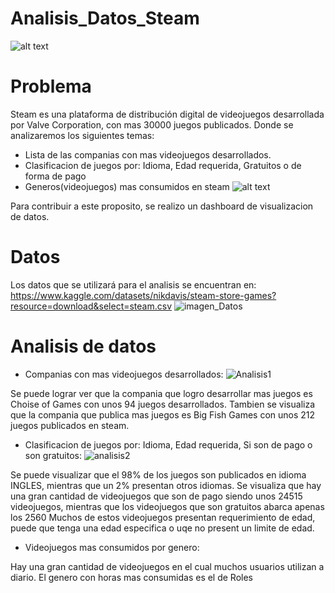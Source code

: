 # Analisis_Datos_Steam
![alt text](https://sm.ign.com/ign_es/screenshot/default/steam7_xexd.jpg)

# Problema
Steam es una plataforma de distribución digital de videojuegos desarrollada por Valve Corporation, con mas 30000 juegos publicados.
Donde se analizaremos los siguientes temas:
* Lista de las companias con mas videojuegos desarrollados.
* Clasificacion de juegos por: Idioma, Edad requerida, Gratuitos o de forma de pago
* Generos(videojuegos) mas consumidos en steam
![alt text](http://lambdageneration.com/wp-content/uploads/2014/10/steam-db-spotlight-865x405.jpg)

Para contribuir a este proposito, se realizo un dashboard de visualizacion de datos.
# Datos
Los datos que se utilizará para el analisis se encuentran en:
https://www.kaggle.com/datasets/nikdavis/steam-store-games?resource=download&select=steam.csv
![imagen_Datos](https://user-images.githubusercontent.com/106397567/186097688-3c614c90-6a5d-4add-a66b-6530cb3ffdfe.jpg)
# Analisis de datos
* Companias con mas videojuegos desarrollados:
![Analisis1](https://user-images.githubusercontent.com/106397567/186149467-a0fba29f-b4a1-4e4e-b77e-ca34bb6ffe77.jpg)

Se puede lograr ver que la compania que logro desarrollar mas juegos es Choise of Games con unos 94 juegos desarrollados.
Tambien se visualiza que la compania que publica mas juegos es Big Fish Games con unos 212 juegos publicados en steam.

* Clasificacion de juegos por: Idioma, Edad requerida, Si son de pago o son gratuitos:
![analisis2](https://user-images.githubusercontent.com/106397567/186151620-892c1fa9-391c-4441-b25c-6a93a1d98378.jpg)

Se puede visualizar que el 98% de los juegos son publicados en idioma INGLES, mientras que un 2% presentan otros idiomas.
Se visualiza que hay una gran cantidad de videojuegos que son de pago siendo unos 24515 videojuegos, mientras que los videojuegos que son gratuitos abarca apenas los 2560
Muchos de estos videojuegos presentan requerimiento de edad, puede que tenga una edad especifica o uqe no present un limite de edad.

* Videojuegos mas consumidos por genero:

Hay una gran cantidad de videojuegos en el cual muchos usuarios utilizan a diario. El genero con horas mas consumidas es el de Roles
